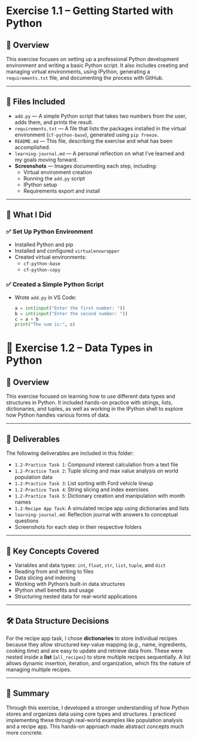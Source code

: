 # Exercise 1.1 – Getting Started with Python

## 📌 Overview

This exercise focuses on setting up a professional Python development environment and writing a basic Python script. It also includes creating and managing virtual environments, using IPython, generating a `requirements.txt` file, and documenting the process with GitHub.

---

## 📁 Files Included

- `add.py` — A simple Python script that takes two numbers from the user, adds them, and prints the result.
- `requirements.txt` — A file that lists the packages installed in the virtual environment (`cf-python-base`), generated using `pip freeze`.
- `README.md` — This file, describing the exercise and what has been accomplished.
- `learning-journal.md` — A personal reflection on what I’ve learned and my goals moving forward.
- **Screenshots** — Images documenting each step, including:
  - Virtual environment creation
  - Running the `add.py` script
  - IPython setup
  - Requirements export and install

---

## 🧪 What I Did

### ✅ Set Up Python Environment

- Installed Python and pip
- Installed and configured `virtualenvwrapper`
- Created virtual environments:
  - `cf-python-base`
  - `cf-python-copy`

### ✅ Created a Simple Python Script

- Wrote `add.py` in VS Code:
  ```python
  a = int(input("Enter the first number: "))
  b = int(input("Enter the second number: "))
  c = a + b
  print("The sum is:", c)


# 🧪 Exercise 1.2 – Data Types in Python

## 📄 Overview

This exercise focused on learning how to use different data types and structures in Python. It included hands-on practice with strings, lists, dictionaries, and tuples, as well as working in the IPython shell to explore how Python handles various forms of data.

---

## 📂 Deliverables

The following deliverables are included in this folder:

- `1.2-Practice Task 1`: Compound interest calculation from a text file
- `1.2-Practice Task 2`: Tuple slicing and max value analysis on world population data
- `1.2-Practice Task 3`: List sorting with Ford vehicle lineup
- `1.2-Practice Task 4`: String slicing and index exercises
- `1.2-Practice Task 5`: Dictionary creation and manipulation with month names
- `1.2-Recipe App Task`: A simulated recipe app using dictionaries and lists
- `learning-journal.md`: Reflection journal with answers to conceptual questions
- Screenshots for each step in their respective folders

---

## 🧠 Key Concepts Covered

- Variables and data types: `int`, `float`, `str`, `list`, `tuple`, and `dict`
- Reading from and writing to files
- Data slicing and indexing
- Working with Python’s built-in data structures
- IPython shell benefits and usage
- Structuring nested data for real-world applications

---

## 🛠️ Data Structure Decisions

For the recipe app task, I chose **dictionaries** to store individual recipes because they allow structured key-value mapping (e.g., name, ingredients, cooking time) and are easy to update and retrieve data from. These were nested inside a **list** (`all_recipes`) to store multiple recipes sequentially. A list allows dynamic insertion, iteration, and organization, which fits the nature of managing multiple recipes.

---

## 📌 Summary

Through this exercise, I developed a stronger understanding of how Python stores and organizes data using core types and structures. I practiced implementing these through real-world examples like population analysis and a recipe app. This hands-on approach made abstract concepts much more concrete.

